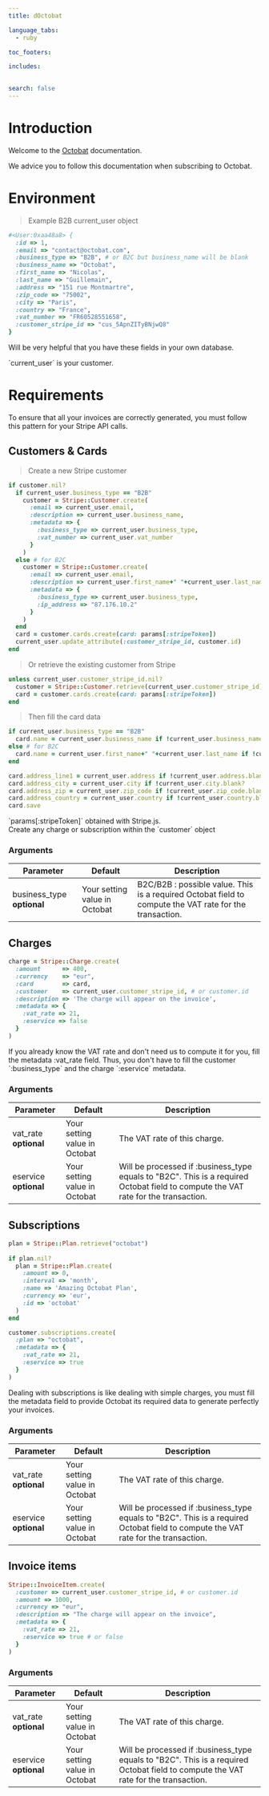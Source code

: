 ```yaml
---
title: dOctobat

language_tabs:
  - ruby

toc_footers:

includes:
  

search: false
---
```


# Introduction

Welcome to the [Octobat](https://www.octobat.com/) documentation. 

We advice you to follow this documentation when subscribing to Octobat.

# Environment

> Example B2B current_user object

```ruby
#<User:0xaa48a8> {
  :id => 1,
  :email => "contact@octobat.com",
  :business_type => "B2B", # or B2C but business_name will be blank
  :business_name => "Octobat",
  :first_name => "Nicolas",
  :last_name => "Guillemain",
  :address => "151 rue Montmartre",
  :zip_code => "75002",
  :city => "Paris",
  :country => "France",
  :vat_number => "FR60528551658",
  :customer_stripe_id => "cus_5ApnZITyBNjwQ8"
}
```

Will be very helpful that you have these fields in your own database.

<aside class="notice">
`current_user` is your customer.
</aside>

# Requirements

To ensure that all your invoices are correctly generated, you must follow this pattern for your Stripe API calls.


## Customers & Cards

> Create a new Stripe customer

```ruby
if customer.nil?
  if current_user.business_type == "B2B"
    customer = Stripe::Customer.create(
      :email => current_user.email,
      :description => current_user.business_name,
      :metadata => {
        :business_type => current_user.business_type,
        :vat_number => current_user.vat_number
      }
    )
  else # for B2C
    customer = Stripe::Customer.create(
      :email => current_user.email,
      :description => current_user.first_name+" "+current_user.last_name,
      :metadata => {
        :business_type => current_user.business_type,
        :ip_address => "87.176.10.2"
      }
    )
  end
  card = customer.cards.create(card: params[:stripeToken])
  current_user.update_attribute(:customer_stripe_id, customer.id)
end
```
> Or retrieve the existing customer from Stripe

```ruby
unless current_user.customer_stripe_id.nil?
  customer = Stripe::Customer.retrieve(current_user.customer_stripe_id)
  card = customer.cards.create(card: params[:stripeToken])
end
```

> Then fill the card data

```ruby
if current_user.business_type == "B2B"
  card.name = current_user.business_name if !current_user.business_name.blank?
else # for B2C
  card.name = current_user.first_name+" "+current_user.last_name if !current_user.first_name.blank? && !current_user.last_name.blank?
end

card.address_line1 = current_user.address if !current_user.address.blank?
card.address_city = current_user.city if !current_user.city.blank?
card.address_zip = current_user.zip_code if !current_user.zip_code.blank?
card.address_country = current_user.country if !current_user.country.blank?
card.save
```


<aside class="notice">
`params[:stripeToken]` obtained with Stripe.js.
</aside>

<aside class="success">
Create any charge or subscription within the `customer` object
</aside>

### Arguments

Parameter | Default | Description
--------- | ------- | -----------
business_type **optional** | Your setting value in Octobat | B2C/B2B : possible value. This is a required Octobat field to compute the VAT rate for the transaction.


## Charges

```ruby
charge = Stripe::Charge.create(
  :amount      => 400,
  :currency    => "eur",
  :card        => card,
  :customer    => current_user.customer_stripe_id, # or customer.id
  :description => 'The charge will appear on the invoice',
  :metadata => {
    :vat_rate => 21,
    :eservice => false
  }
)
```

<aside class="notice">
If you already know the VAT rate and don't need us to compute it for you, fill the metadata :vat_rate field. Thus, you don't have to fill the customer `:business_type` and the charge `:eservice` metadata.
</aside>

### Arguments

Parameter | Default | Description
--------- | ------- | -----------
vat_rate **optional** | Your setting value in Octobat | The VAT rate of this charge.
eservice **optional** | Your setting value in Octobat | Will be processed if :business_type equals to "B2C". This is a required Octobat field to compute the VAT rate for the transaction.


## Subscriptions

```ruby
plan = Stripe::Plan.retrieve("octobat")
    
if plan.nil?
  plan = Stripe::Plan.create(
    :amount => 0,
    :interval => 'month',
    :name => 'Amazing Octobat Plan',
    :currency => 'eur',
    :id => 'octobat'
  )
end

customer.subscriptions.create(
  :plan => "octobat",
  :metadata => {
    :vat_rate => 21,
    :eservice => true
  }
)
```

Dealing with subscriptions is like dealing with simple charges, you must fill the metadata field to provide Octobat its required data to generate perfectly your invoices.

### Arguments

Parameter | Default | Description
--------- | ------- | -----------
vat_rate **optional** | Your setting value in Octobat | The VAT rate of this charge.
eservice **optional** | Your setting value in Octobat | Will be processed if :business_type equals to "B2C". This is a required Octobat field to compute the VAT rate for the transaction.

## Invoice items

```ruby
Stripe::InvoiceItem.create(
  :customer => current_user.customer_stripe_id, # or customer.id
  :amount => 1000,
  :currency => "eur",
  :description => "The charge will appear on the invoice",
  :metadata => {
    :vat_rate => 21,
    :eservice => true # or false
  }
)
```

### Arguments

Parameter | Default | Description
--------- | ------- | -----------
vat_rate **optional** | Your setting value in Octobat | The VAT rate of this charge.
eservice **optional** | Your setting value in Octobat | Will be processed if :business_type equals to "B2C". This is a required Octobat field to compute the VAT rate for the transaction.
